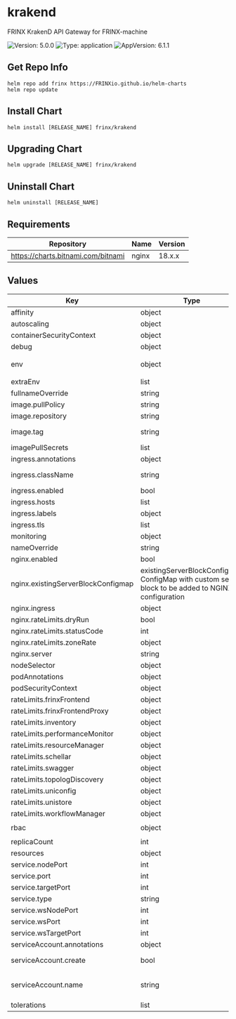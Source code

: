 # krakend

FRINX KrakenD API Gateway for FRINX-machine

![Version: 5.0.0](https://img.shields.io/badge/Version-5.0.0-informational?style=flat-square) ![Type: application](https://img.shields.io/badge/Type-application-informational?style=flat-square) ![AppVersion: 6.1.1](https://img.shields.io/badge/AppVersion-6.1.1-informational?style=flat-square)

## Get Repo Info

```console
helm repo add frinx https://FRINXio.github.io/helm-charts
helm repo update
```

## Install Chart

```console
helm install [RELEASE_NAME] frinx/krakend
```

## Upgrading Chart

```console
helm upgrade [RELEASE_NAME] frinx/krakend
```

## Uninstall Chart

```console
helm uninstall [RELEASE_NAME]
```

## Requirements

| Repository | Name | Version |
|------------|------|---------|
| https://charts.bitnami.com/bitnami | nginx | 18.x.x |

## Values

| Key | Type | Default | Description |
|-----|------|---------|-------------|
| affinity | object | `{}` | [Affinity for pod assignment](https://kubernetes.io/docs/concepts/configuration/assign-pod-node/#affinity-and-anti-affinity) |
| autoscaling | object | `{"enabled":false,"maxReplicas":100,"minReplicas":1,"targetCPUUtilizationPercentage":80}` | [Autoscaling parameters](https://kubernetes.io/docs/tasks/run-application/horizontal-pod-autoscale/) |
| containerSecurityContext | object | `{"capabilities":{"drop":["ALL"]}}` | Security context for KrakenD container |
| debug | object | `{"enabled":true,"x_forwarded_groups":"network-admin","x_forwarded_roles":"owner","x_forwarded_user":"frinx-admin-user"}` | Simulate USER credentials |
| env | object | `{"ALLOWED_HOSTS":null,"ALLOWED_ORIGINS":null,"DEFAULT_TIMEOUT":"2m","DEVICE_TOPOLOGY_ENABLED":true,"HTTPS_PROXY":null,"HTTP_PROXY":null,"INVENTORY_ENABLED":true,"KRAKEND_TLS_PROTOCOL":"http","L3VPN_ENABLED":false,"LOG_LEVEL":"INFO","NO_PROXY":null,"OAUTH2_KRAKEND_PLUGIN_FROM_MAP":"X-Forwarded-User","OAUTH2_KRAKEND_PLUGIN_TENANT_ID":"frinx","OAUTH2_KRAKEND_PLUGIN_USER_GROUPS_MAP":"X-Forwarded-Groups","OAUTH2_KRAKEND_PLUGIN_USER_ROLES_MAP":"X-Forwarded-Roles","PERFORMANCE_MONITOR_ENABLED":true,"PROXY_ENABLED":false,"RESOURCE_MANAGER_ENABLED":true,"TLS_DISABLED":true,"UNICONFIG_ENABLED":true,"UNICONFIG_PROTOCOL":"http","UNICONFIG_TIMEOUT":"12h","UNICONFIG_ZONES_LIST":"uniconfig","WORKFLOW_MANAGER_ENABLED":true}` | Application environment variables |
| extraEnv | list | `[]` | Additional KrakenD environment variables |
| fullnameOverride | string | `""` | String to partially override app name |
| image.pullPolicy | string | `"IfNotPresent"` | Image pull policy |
| image.repository | string | `"frinx/krakend"` | krakend image repository |
| image.tag | string | `""` | Overrides the image tag whose default is the chart appVersion. |
| imagePullSecrets | list | `[]` | [Image Pull Secrets](https://kubernetes.io/docs/tasks/configure-pod-container/pull-image-private-registry/) |
| ingress.annotations | object | `{}` | Additional annotations for the Ingress resource |
| ingress.className | string | `""` | IngressClass that will be be used to implement the Ingress |
| ingress.enabled | bool | `false` | Enable ingress |
| ingress.hosts | list | `[{"host":"chart-example.local","paths":[{"path":"/","pathType":"ImplementationSpecific"}]}]` | [Ingress Host](https://kubernetes.io/docs/concepts/services-networking/ingress/#the-ingress-resource) |
| ingress.labels | object | `{}` | Additional labels for the Ingress resource |
| ingress.tls | list | `[]` |  |
| monitoring | object | `{"enabled":false,"port":9091,"targetPort":9091}` | Monitoring configuration |
| nameOverride | string | `""` | String to partially override app name |
| nginx.enabled | bool | `true` |  |
| nginx.existingServerBlockConfigmap | existingServerBlockConfigmap ConfigMap with custom server block to be added to NGINX configuration | `"krakend-nginx-config"` | [https://artifacthub.io/packages/helm/bitnami/nginx?modal=values&path=existingServerBlockConfigmap] |
| nginx.ingress | object | `{"annotations":{"nginx.ingress.kubernetes.io/force-ssl-redirect":"true","nginx.ingress.kubernetes.io/proxy-connect-timeout":"12h","nginx.ingress.kubernetes.io/proxy-read-timeout":"12h","nginx.ingress.kubernetes.io/proxy-send-timeout":"12h"},"enabled":false}` | Configure the [Nginx Ingress resource](https://artifacthub.io/packages/helm/bitnami/nginx?modal=values&path=ingress) |
| nginx.rateLimits.dryRun | bool | `false` | [limit_req_dry_run](https://nginx.org/en/docs/http/ngx_http_limit_req_module.html#limit_req_dry_run) |
| nginx.rateLimits.statusCode | int | `429` | [limit_req_status](https://nginx.org/en/docs/http/ngx_http_limit_req_module.html#limit_req_status) |
| nginx.rateLimits.zoneRate | object | `{"api":"100r/s","auth":"20r/s","ws":"10r/s"}` | [limit_req_zone](https://nginx.org/en/docs/http/ngx_http_limit_req_module.html#limit_req_zone) |
| nginx.server | string | `"client_body_buffer_size \"8k\";\nclient_header_buffer_size \"1k\";\nproxy_headers_hash_max_size 2048;\nproxy_headers_hash_bucket_size 128;\nproxy_connect_timeout \"12h\";\nproxy_read_timeout \"12h\";\nproxy_send_timeout \"12h\";\n"` |  |
| nodeSelector | object | `{}` | [Node labels for pod assignment](https://kubernetes.io/docs/concepts/scheduling-eviction/assign-pod-node/) |
| podAnnotations | object | `{}` | Pod annotations |
| podSecurityContext | object | `{}` | Configure [Pods Security Context](https://kubernetes.io/docs/tasks/configure-pod-container/security-context/#set-the-security-context-for-a-pod) |
| rateLimits.frinxFrontend | object | `{"proxy":{"capacity":10,"enabled":true,"every":"1s","maxRate":30},"router":{"clientCapacity":30,"enabled":true,"every":"1s","maxRate":10}}` | Rate limits for frinx-frontend |
| rateLimits.frinxFrontendProxy | object | `{"proxy":{"capacity":10,"enabled":true,"every":"10s","maxRate":30},"router":{"clientCapacity":30,"enabled":true,"every":"10s","maxRate":10}}` | Rate limits for frinx-frontend-proxy |
| rateLimits.inventory | object | `{"proxy":{"capacity":10,"enabled":true,"every":"10s","maxRate":30},"router":{"clientCapacity":30,"enabled":true,"every":"10s","maxRate":10}}` | Rate limits for inventory |
| rateLimits.performanceMonitor | object | `{"proxy":{"capacity":10,"enabled":true,"every":"10s","maxRate":30},"router":{"clientCapacity":30,"enabled":true,"every":"10s","maxRate":10}}` | Rate limits for performance-monitor |
| rateLimits.resourceManager | object | `{"proxy":{"capacity":10,"enabled":true,"every":"10s","maxRate":30},"router":{"clientCapacity":30,"enabled":true,"every":"10s","maxRate":10}}` | Rate limits for resource-manager |
| rateLimits.schellar | object | `{"proxy":{"capacity":10,"enabled":true,"every":"10s","maxRate":30},"router":{"clientCapacity":30,"enabled":true,"every":"10s","maxRate":10}}` | Rate limits for schellar |
| rateLimits.swagger | object | `{"proxy":{"capacity":10,"enabled":true,"every":"10s","maxRate":30},"router":{"clientCapacity":30,"enabled":true,"every":"10s","maxRate":10}}` | Rate limits for swagger |
| rateLimits.topologDiscovery | object | `{"proxy":{"capacity":10,"enabled":true,"every":"10s","maxRate":30},"router":{"clientCapacity":30,"enabled":true,"every":"10s","maxRate":10}}` | Rate limits for topology-discovery |
| rateLimits.uniconfig | object | `{"proxy":{"capacity":10,"enabled":true,"every":"10s","maxRate":30},"router":{"clientCapacity":30,"enabled":true,"every":"10s","maxRate":10}}` | Rate limits for uniconfig |
| rateLimits.unistore | object | `{"proxy":{"capacity":10,"enabled":true,"every":"10s","maxRate":30},"router":{"clientCapacity":30,"enabled":true,"every":"10s","maxRate":10}}` | Rate limits for unistore |
| rateLimits.workflowManager | object | `{"proxy":{"capacity":10,"enabled":true,"every":"10s","maxRate":30},"router":{"clientCapacity":30,"enabled":true,"every":"10s","maxRate":10}}` | Rate limits for workflow-manager |
| rbac | object | `{"ADMIN_ACCESS_ROLE":"network-admin","INVENTORY_ADMIN_GROUP":"network-admin","UNICONFIG_CONTROLLER_ADMIN_GROUP":"network-admin","UNISTORE_BEARER_NODE":"bearer","UNISTORE_BEARER_ROLE":"","UNISTORE_CONTROLLER_ADMIN_GROUP":"network-admin","UNISTORE_NETWORK_NODE":"network","UNISTORE_NETWORK_ROLE":"","UNISTORE_OTHER_PERMITTED_ROLES":"","UNISTORE_SERVICE_NODE":"service","UNISTORE_SERVICE_ROLE":"","X_AUTH_USER_GROUP":"network-admin"}` | RBAC configuration |
| replicaCount | int | `1` | Number of replicas of the deployment. |
| resources | object | `{}` | [KrakenD Container resources](https://kubernetes.io/docs/concepts/configuration/manage-compute-resources-container/) |
| service.nodePort | int | `30000` | Node port for HTTP |
| service.port | int | `8080` | KrakenD HTTP |
| service.targetPort | int | `8080` | Target port for HTTP |
| service.type | string | `"ClusterIP"` | Service type for HTTP and Websocket |
| service.wsNodePort | int | `30001` | Node port for Websocket |
| service.wsPort | int | `8001` | KrakenD Websocket |
| service.wsTargetPort | int | `8001` | Target port for Websocket |
| serviceAccount.annotations | object | `{}` | Annotations to add to the service account |
| serviceAccount.create | bool | `true` | Specifies whether a service account should be created |
| serviceAccount.name | string | `""` | The name of the service account to use. If not set and create is true, a name is generated using the fullname template |
| tolerations | list | `[]` | [Tolerations for pod assignment](https://kubernetes.io/docs/concepts/configuration/taint-and-toleration/) |

